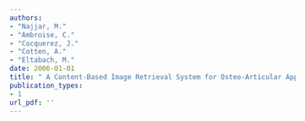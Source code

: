 ```yaml
---
authors: 
- "Najjar, M."
- "Ambroise, C."
- "Cocquerez, J."
- "Cotten, A."
- "Eltabach, M."
date: 2006-01-01
title: " A Content-Based Image Retrieval System for Osteo-Articular Applications "
publication_types:
- 1
url_pdf: ''
---
```

